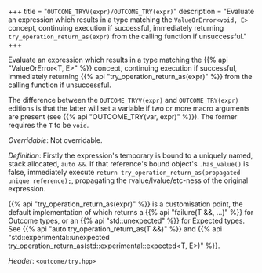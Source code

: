 +++
title = "`OUTCOME_TRYV(expr)/OUTCOME_TRY(expr)`"
description = "Evaluate an expression which results in a type matching the `ValueOrError<void, E>` concept, continuing execution if successful, immediately returning `try_operation_return_as(expr)` from the calling function if unsuccessful."
+++

Evaluate an expression which results in a type matching the {{% api "ValueOrError<T, E>" %}} concept, continuing execution if successful, immediately returning {{% api "try_operation_return_as(expr)" %}} from the calling function if unsuccessful. 

The difference between the `OUTCOME_TRYV(expr)` and `OUTCOME_TRY(expr)` editions is that the latter will set a variable if two or more macro arguments are present (see {{% api "OUTCOME_TRY(var, expr)" %}}). The former requires the `T` to be `void`.

*Overridable*: Not overridable.

*Definition*: Firstly the expression's temporary is bound to a uniquely named, stack allocated, `auto &&`. If that reference's bound object's `.has_value()` is false, immediately execute `return try_operation_return_as(propagated unique reference);`, propagating the rvalue/lvalue/etc-ness of the original expression.

{{% api "try_operation_return_as(expr)" %}} is a customisation point, the default implementation of which returns a {{% api "failure(T &&, ...)" %}} for Outcome types, or an {{% api "std::unexpected<E>" %}} for Expected types. See {{% api "auto try_operation_return_as(T &&)" %}} and {{% api "std::experimental::unexpected<E> try_operation_return_as(std::experimental::expected<T, E>)" %}}.

*Header*: `<outcome/try.hpp>`
